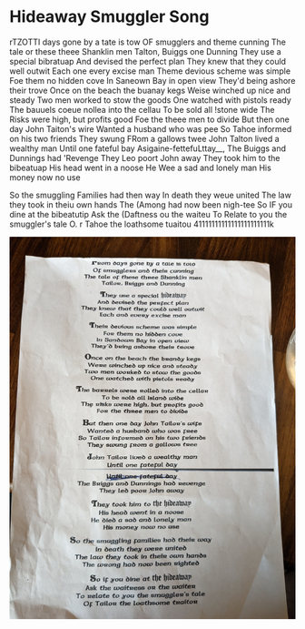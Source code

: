 # Hideaway Smuggler Song


rTZOTTI days gone by a tate is tow OF smugglers and theme cunning The tale or these theee Shanklin men Talton, Buiggs one Dunning They use a special bibratuap And devised the perfect plan They knew that they could well outwit Each one every excise man Theme devious scheme was simple Foe them no hidden cove In Saneown Bay in open view They'd being ashore their trove Once on the beach the buanay kegs Weise winched up nice and steady Two men worked to stow the goods One watched with pistols ready The bauuels coeue nollea into the cellau To be sold all !stone wide The Risks were high, but profits good Foe the theee men to divide 
But then one day John Taiton's wire Wanted a husband who was pee So Tahoe informed on his two friends They swung FRom a gallows twee John Talton lived a wealthy man Until one fateful bay Asigaine-fettefuLttay__, The Buiggs and Dunnings had 'Revenge They Leo poort John away They took him to the bibeatuap His head went in a noose He Wee a sad and lonely man His money now no use 

So the smuggling Families had then way In death they weue united The law they took in theiu own hands The (Among had now been nigh-tee So IF you dine at the bibeatutip Ask the (Daftness ou the waiteu To Relate to you the smuggler's tale O. r Tahoe the loathsome tuaitou 
41111111111111111111111k 

![](hideaway_smuggler_song.jpg)
